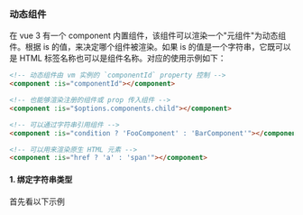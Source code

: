 ### 动态组件

在 vue 3 有一个 component 内置组件，该组件可以渲染一个"元组件"为动态组件。根据 is 的值，来决定哪个组件被渲染。如果 is 的值是一个字符串，它既可以是 HTML 标签名称也可以是组件名称。对应的使用示例如下：

```html
<!-- 动态组件由 vm 实例的 `componentId` property 控制 -->
<component :is="componentId"></component>

<!-- 也能够渲染注册的组件或 prop 传入组件 -->
<component :is="$options.components.child"></component>

<!-- 可以通过字符串引用组件 -->
<component :is="condition ? 'FooComponent' : 'BarComponent'"></component>

<!-- 可以用来渲染原生 HTML 元素 -->
<component :is="href ? 'a' : 'span'"></component>
```

#### 1. 绑定字符串类型

首先看以下示例

```

```

